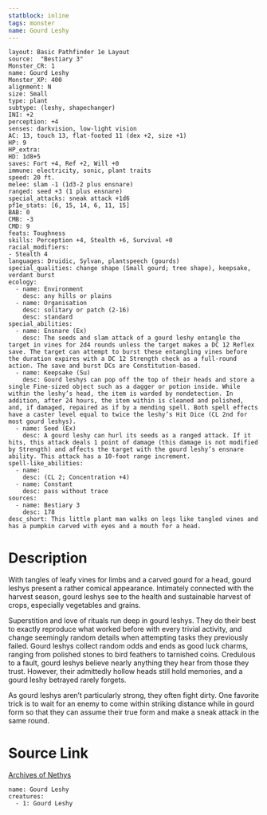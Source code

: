```yaml
---
statblock: inline
tags: monster
name: Gourd Leshy
---
```

```statblock
layout: Basic Pathfinder 1e Layout
source:  "Bestiary 3"
Monster_CR: 1
name: Gourd Leshy
Monster_XP: 400
alignment: N
size: Small
type: plant
subtype: (leshy, shapechanger)
INI: +2
perception: +4
senses: darkvision, low-light vision
AC: 13, touch 13, flat-footed 11 (dex +2, size +1)
HP: 9
HP_extra: 
HD: 1d8+5
saves: Fort +4, Ref +2, Will +0
immune: electricity, sonic, plant traits
speed: 20 ft.
melee: slam -1 (1d3-2 plus ensnare)
ranged: seed +3 (1 plus ensnare)
special_attacks: sneak attack +1d6
pf1e_stats: [6, 15, 14, 6, 11, 15]
BAB: 0
CMB: -3
CMD: 9
feats: Toughness
skills: Perception +4, Stealth +6, Survival +0
racial_modifiers:
- Stealth 4
languages: Druidic, Sylvan, plantspeech (gourds)
special_qualities: change shape (Small gourd; tree shape), keepsake, verdant burst
ecology:
  - name: Environment
    desc: any hills or plains
  - name: Organisation
    desc: solitary or patch (2-16)
    desc: standard
special_abilities:
  - name: Ensnare (Ex)
    desc: The seeds and slam attack of a gourd leshy entangle the target in vines for 2d4 rounds unless the target makes a DC 12 Reflex save. The target can attempt to burst these entangling vines before the duration expires with a DC 12 Strength check as a full-round action. The save and burst DCs are Constitution-based.
  - name: Keepsake (Su)
    desc: Gourd leshys can pop off the top of their heads and store a single Fine-sized object such as a dagger or potion inside. While within the leshy’s head, the item is warded by nondetection. In addition, after 24 hours, the item within is cleaned and polished, and, if damaged, repaired as if by a mending spell. Both spell effects have a caster level equal to twice the leshy’s Hit Dice (CL 2nd for most gourd leshys).
  - name: Seed (Ex)
    desc: A gourd leshy can hurl its seeds as a ranged attack. If it hits, this attack deals 1 point of damage (this damage is not modified by Strength) and affects the target with the gourd leshy’s ensnare ability. This attack has a 10-foot range increment.
spell-like_abilities:
  - name:
    desc: (CL 2; Concentration +4)
  - name: Constant
    desc: pass without trace
sources:
  - name: Bestiary 3
    desc: 178
desc_short: This little plant man walks on legs like tangled vines and has a pumpkin carved with eyes and a mouth for a head.
```
# Description
With tangles of leafy vines for limbs and a carved gourd for a head, gourd leshys present a rather comical appearance. Intimately connected with the harvest season, gourd leshys see to the health and sustainable harvest of crops, especially vegetables and grains.

Superstition and love of rituals run deep in gourd leshys. They do their best to exactly reproduce what worked before with every trivial activity, and change seemingly random details when attempting tasks they previously failed. Gourd leshys collect random odds and ends as good luck charms, ranging from polished stones to bird feathers to tarnished coins. Credulous to a fault, gourd leshys believe nearly anything they hear from those they trust. However, their admittedly hollow heads still hold memories, and a gourd leshy betrayed rarely forgets.

As gourd leshys aren’t particularly strong, they often fight dirty. One favorite trick is to wait for an enemy to come within striking distance while in gourd form so that they can assume their true form and make a sneak attack in the same round.
# Source Link
[Archives of Nethys](https://aonprd.com/MonsterDisplay.aspx?ItemName=Gourd%20Leshy)
```encounter-table
name: Gourd Leshy
creatures:
  - 1: Gourd Leshy
```
